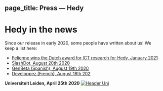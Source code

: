 page_title: Press — Hedy
---
# Hedy in the news
Since our release in early 2020, some people have written about us! We keep a list here:

* [Felienne wins the Dutch award for ICT research for Hedy, January 2021](https://www.nwo.nl/en/news/felienne-hermans-receives-dutch-prize-ict-research-2021)
* [SlashDot, August 20th 2020](https://news.slashdot.org/story/20/08/17/024248/scientist-proposes-a-new-programming-language-for-teaching-coding-and-python)
* [GenBeta (Spanish), August 19th 2020](https://www.genbeta.com/desarrollo/nuevo-lenguaje-para-ensenar-programacion-a-ninos-como-se-ensena-a-leer-escribir-forma-gradual-niveles)
* [Developpez (French), August 18th 202](https://programmation.developpez.com/actu/308095/Une-scientifique-propose-un-nouveau-langage-de-programmation-pour-enseigner-aux-enfants-le-codage-informatique-au-travers-d-une-approche-graduelle-implementee-en-Python-sur-13-paliers/)

**Universiteit Leiden, April 25th 2020**
[![Header Uni](images/UniLeiden-EN.png "Header Uni")](https://www.universiteitleiden.nl/en/news/2020/03/looking-to-distract-the-kids-while-you-work-from-home-get-them-programming)

